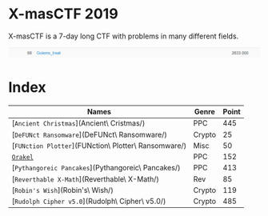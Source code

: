 # X-masCTF 2019

X-masCTF is a 7-day long CTF with problems in many different fields.

![alt text](Scoreboard.png)

# Index

| Names                  |Genre               |Point      |
|------------------------|---------------------|----------|
| [`Ancient Christmas`](Ancient\ Cristmas/)|PPC|445|
| [`DeFUNct Ransomware`](DeFUNct\ Ransomware/)|Crypto|25|
| [`FUNction Plotter`](FUNction\ Plotter\ Ransomware/)|Misc|50|
| [`Orakel`](Orakel)|PPC|152|
| [`Pythangoreic Pancakes`](Pythangoreic\ Pancakes/)|PPC|413|
| [`Reverthable X-Math`](Reverthable\ X-Math/)|Rev|85|
| [`Robin's Wish`](Robin's\ Wish/)|Crypto|119|
| [`Rudolph Cipher v5.0`](Rudolph\ Cipher\ v5.0/)|Crypto|485|
